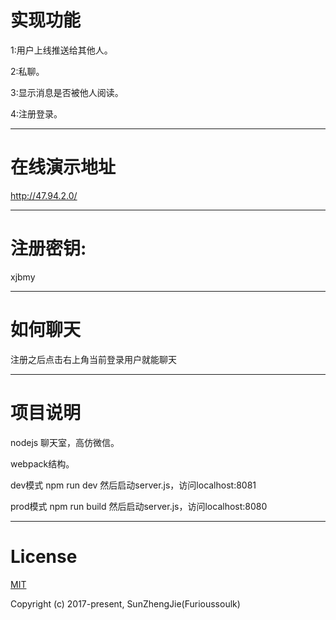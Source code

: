 # 实现功能
1:用户上线推送给其他人。

2:私聊。

3:显示消息是否被他人阅读。

4:注册登录。
***

# 在线演示地址
http://47.94.2.0/
***
# 注册密钥:
xjbmy
***
# 如何聊天
注册之后点击右上角当前登录用户就能聊天
***
# 项目说明
nodejs 聊天室，高仿微信。

webpack结构。

dev模式 npm run dev 然后启动server.js，访问localhost:8081

prod模式 npm run build 然后启动server.js，访问localhost:8080

***
# License
[MIT](https://opensource.org/licenses/MIT)

Copyright (c) 2017-present,  SunZhengJie(Furioussoulk)
